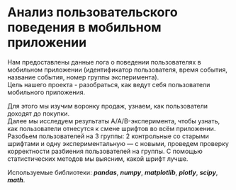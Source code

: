 # Анализ пользовательского поведения в мобильном приложении  
  
Нам предоставлены данные лога о поведении пользователях в мобильном приложении (идентификатор пользователя, время события, название события, номер группы эксперимента).  
Цель нашего проекта - разобраться, как ведут себя пользователи мобильного приложения.   
  
Для этого мы изучим воронку продаж, узнаем, как пользователи доходят до покупки.  
Далее мы исследуем результаты A/A/B-эксперимента, чтобы узнать, как пользователи отнесутся к смене шрифтов во всём приложении. Разобьем пользователей на 3 группы: 2 контрольные со старыми шрифтами и одну экспериментальную — с новыми, проведем проверку корректности разбиения пользователей на группы. С помощью статистических методов мы выясним, какой шрифт лучше.  
  
Используемые библиотеки: ***pandas***, ***numpy***, ***matplotlib***, ***plotly***, ***scipy***, ***math***.
